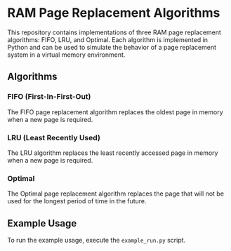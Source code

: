 # RAM Page Replacement Algorithms

This repository contains implementations of three RAM page replacement algorithms: FIFO, LRU, and Optimal. Each algorithm is implemented in Python and can be used to simulate the behavior of a page replacement system in a virtual memory environment.

## Algorithms

### FIFO (First-In-First-Out)
The FIFO page replacement algorithm replaces the oldest page in memory when a new page is required.

### LRU (Least Recently Used)
The LRU algorithm replaces the least recently accessed page in memory when a new page is required.

### Optimal
The Optimal page replacement algorithm replaces the page that will not be used for the longest period of time in the future.

## Example Usage
To run the example usage, execute the `example_run.py` script.
